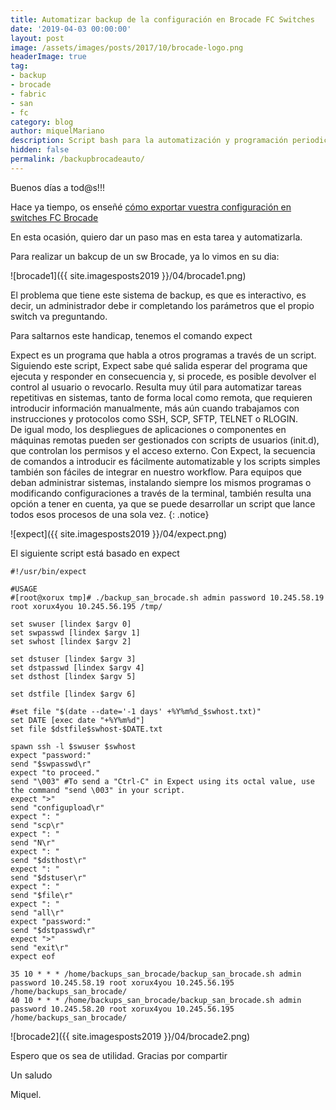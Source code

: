 ```yaml
---
title: Automatizar backup de la configuración en Brocade FC Switches
date: '2019-04-03 00:00:00'
layout: post
image: /assets/images/posts/2017/10/brocade-logo.png
headerImage: true
tag:
- backup
- brocade
- fabric
- san
- fc
category: blog
author: miquelMariano
description: Script bash para la automatización y programación periodica de backups en switches FC Brocade...
hidden: false
permalink: /backupbrocadeauto/
---
```



Buenos días a tod@s!!!

Hace ya tiempo, os enseñé [cómo exportar vuestra configuración en switches FC Brocade](https://miquelmariano.github.io/2017/10/backup-configuracion-sw-brocade)

En esta ocasión, quiero dar un paso mas en esta tarea y automatizarla.

Para realizar un bakcup de un sw Brocade, ya lo vimos en su dia:

![brocade1]({{ site.imagesposts2019 }}/04/brocade1.png)

El problema que tiene este sistema de backup, es que es interactivo, es decir, un administrador debe ir completando los parámetros que el propio switch va preguntando.

Para saltarnos este handicap, tenemos el comando expect

Expect es un programa que habla a otros programas a través de un script. Siguiendo este script, Expect sabe qué salida esperar del programa que ejecuta y responder en consecuencia y, si procede, es posible devolver el control al usuario o revocarlo.
Resulta muy útil para automatizar tareas repetitivas en sistemas, tanto de forma local como remota, que requieren introducir información manualmente, más aún cuando trabajamos con instrucciones y protocolos como SSH, SCP, SFTP, TELNET o RLOGIN.  
De igual modo, los despliegues de aplicaciones o componentes en máquinas remotas pueden ser gestionados con scripts de usuarios (init.d), que controlan los permisos y el acceso externo. Con Expect, la secuencia de comandos a introducir es fácilmente automatizable y los scripts simples también son fáciles de integrar en nuestro workflow.
Para equipos que deban administrar sistemas, instalando siempre los mismos programas o modificando configuraciones a través de la terminal, también resulta una opción a tener en cuenta, ya que se puede desarrollar un script que lance todos esos procesos de una sola vez.
{: .notice}

![expect]({{ site.imagesposts2019 }}/04/expect.png)

El siguiente script está basado en expect

```ssh
#!/usr/bin/expect

#USAGE
#[root@xorux tmp]# ./backup_san_brocade.sh admin password 10.245.58.19 root xorux4you 10.245.56.195 /tmp/

set swuser [lindex $argv 0]
set swpasswd [lindex $argv 1]
set swhost [lindex $argv 2]

set dstuser [lindex $argv 3]
set dstpasswd [lindex $argv 4]
set dsthost [lindex $argv 5]

set dstfile [lindex $argv 6]

#set file "$(date --date='-1 days' +%Y%m%d_$swhost.txt)"
set DATE [exec date "+%Y%m%d"]
set file $dstfile$swhost-$DATE.txt

spawn ssh -l $swuser $swhost
expect "password:"
send "$swpasswd\r"
expect "to proceed."
send "\003" #To send a "Ctrl-C" in Expect using its octal value, use the command "send \003" in your script.
expect ">"
send "configupload\r"
expect ": "
send "scp\r"
expect ": "
send "N\r"
expect ": "
send "$dsthost\r"
expect ": "
send "$dstuser\r"
expect ": "
send "$file\r"
expect ": "
send "all\r"
expect "password:"
send "$dstpasswd\r"
expect ">"
send "exit\r"
expect eof
```

```ssh
35 10 * * * /home/backups_san_brocade/backup_san_brocade.sh admin password 10.245.58.19 root xorux4you 10.245.56.195 /home/backups_san_brocade/
40 10 * * * /home/backups_san_brocade/backup_san_brocade.sh admin password 10.245.58.20 root xorux4you 10.245.56.195 /home/backups_san_brocade/
```

![brocade2]({{ site.imagesposts2019 }}/04/brocade2.png)

Espero que os sea de utilidad.
Gracias por compartir

Un saludo

Miquel.





